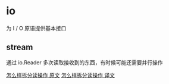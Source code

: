 # io

为 I / O 原语提供基本接口

## stream

通过 io.Reader 多次读取接收到的东西，有时候可能还需要并行操作

[怎么样拆分读操作 原文](https://rodaine.com/2015/04/async-split-io-reader-in-golang/)
[怎么样拆分读操作 译文](https://blog.csdn.net/xingwangc2014/article/details/52319948)
